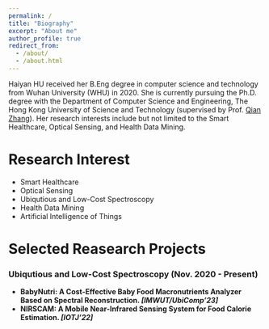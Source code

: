 ```yaml
---
permalink: /
title: "Biography"
excerpt: "About me"
author_profile: true
redirect_from: 
  - /about/
  - /about.html
---
```


Haiyan HU received her B.Eng degree in computer science and technology from Wuhan University (WHU) in 2020. She is currently pursuing the Ph.D. degree with the Department of Computer Science and Engineering, The Hong Kong University of Science and Technology (supervised by Prof. [Qian Zhang](https://www.cse.ust.hk/~qianzh/)). Her research interests include but not limited to the Smart Healthcare, Optical Sensing, and Health Data Mining.

Research Interest
======
* Smart Healthcare  
* Optical Sensing  
* Ubiqutious and Low-Cost Spectroscopy  
* Health Data Mining  
* Artificial Intelligence of Things  

Selected Reasearch Projects
=====
### Ubiqutious and Low-Cost Spectroscopy (Nov. 2020 - Present)
- **BabyNutri: A Cost-Effective Baby Food Macronutrients Analyzer Based on Spectral Reconstruction. *[IMWUT/UbiComp’23]***
- **NIRSCAM: A Mobile Near-Infrared Sensing System for Food Calorie Estimation. *[IOTJ’22]***


